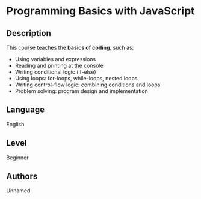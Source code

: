 # Programming Basics with JavaScript

## Description
This course teaches the **basics of coding**, such as:
- Using variables and expressions
- Reading and printing at the console
- Writing conditional logic (if-else)
- Using loops: for-loops, while-loops, nested loops
- Writing control-flow logic: combining conditions and loops
- Problem solving: program design and implementation

## Language
English

## Level
Beginner

## Authors
Unnamed
